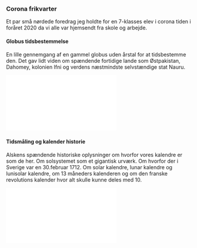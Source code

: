 ### Corona frikvarter

Et par små nørdede foredrag jeg holdte for en 7-klasses elev i corona tiden i foråret 2020 da vi alle var hjemsendt fra skole og arbejde.

#### Globus tidsbestemmelse

En lille gennemgang af en gammel globus uden årstal for at tidsbestemme den. Det gav lidt viden om spændende fortidige lande som Østpakistan, Dahomey, kolonien Ifni og verdens næstmindste selvstændige stat Nauru.

![Globus tidsbestemmelse](./globus/globus.pdf)

#### Tidsmåling og kalender historie

Alskens spændende historiske oplysninger om hvorfor vores kalendre er som de her. Om solsystemet som et gigantisk urværk. Om hvorfor der i Sverige var en 30.februar 1712. Om solar kalendre, lunar kalendre og lunisolar kalendre, om 13 måneders kalenderen og om den franske revolutions kalender hvor alt skulle kunne deles med 10.

![Kalender historie](./kalender/kalender.pdf)
